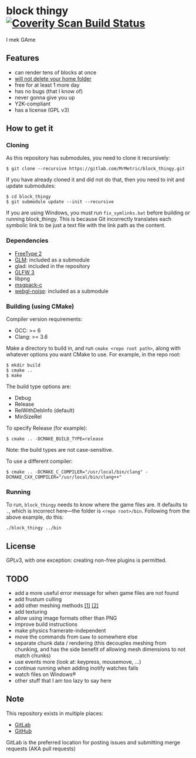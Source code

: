 # block thingy [![Coverity Scan Build Status](https://scan.coverity.com/projects/7790/badge.svg)](https://scan.coverity.com/projects/mrmetric-block_thingy)
I mek GAme

## Features
 * can render tens of blocks at once
 * [will not delete your home folder](https://github.com/valvesoftware/steam-for-linux/issues/3671)
 * free for at least 1 more day
 * has no bugs (that I know of)
 * never gonna give you up
 * Y2K-compliant
 * has a license (GPL v3)

## How to get it
### Cloning
As this repository has submodules, you need to clone it recursively:

    $ git clone --recursive https://gitlab.com/MrMetric/block_thingy.git

If you have already cloned it and did not do that, then you need to init and update submodules:

    $ cd block_thingy
    $ git submodule update --init --recursive

If you are using Windows, you must run `fix_symlinks.bat` before building or running block_thingy. This is because Git incorrectly translates each symbolic link to be just a text file with the link path as the content.

### Dependencies
 * [FreeType 2](https://www.freetype.org/)
 * [GLM](https://github.com/g-truc/glm): included as a submodule
 * glad: included in the repository
 * [GLFW 3](https://github.com/glfw/glfw)
 * libpng
 * [msgpack-c](https://github.com/msgpack/msgpack-c/)
 * [webgl-noise](https://github.com/stegu/webgl-noise): included as a submodule

### Building (using CMake)

Compiler version requirements:

 * GCC: >= 6
 * Clang: >= 3.6

Make a directory to build in, and run `cmake <repo root path>`, along with whatever options you want CMake to use.
For example, in the repo root:

```shell
$ mkdir build
$ cmake ..
$ make
```

The build type options are:

 * Debug
 * Release
 * RelWithDebInfo (default)
 * MinSizeRel

To specify Release (for example):

```shell
$ cmake .. -DCMAKE_BUILD_TYPE=release
```

Note: the build types are not case-sensitive.

To use a different compiler:

```shell
$ cmake .. -DCMAKE_C_COMPILER="/usr/local/bin/clang" -DCMAKE_CXX_COMPILER="/usr/local/bin/clang++"
```

### Running

To run, `block_thingy` needs to know where the game files are. It defaults to `.`, which is incorrect here—the folder is `<repo root>/bin`. Following from the above example, do this:

```shell
./block_thingy ../bin
```

## License

GPLv3, with one exception: creating non-free plugins is permitted.

## TODO
 * add a more useful error message for when game files are not found
 * add frustum culling
 * add other meshing methods [[1]](http://0fps.net/2012/07/07/meshing-minecraft-part-2/) [[2]](https://blackflux.wordpress.com/2014/02/23/meshing-in-voxel-engines-part-1/)
 * add texturing
 * allow using image formats other than PNG
 * improve build instructions
 * make physics framerate-independent
 * move the commands from `Game` to somewhere else
 * separate chunk data / rendering (this decouples meshing from chunking, and has the side benefit of allowing mesh dimensions to not match chunks)
 * use events more (look at: keypress, mousemove, …)
 * continue running when adding inotify watches fails
 * watch files on Windows®
 * other stuff that I am too lazy to say here

## Note
This repository exists in multiple places:

 * [GitLab](https://gitlab.com/MrMetric/block_thingy)
 * [GitHub](https://github.com/MrMetric/block_thingy)

GitLab is the preferred location for posting issues and submitting merge requests (AKA pull requests)
